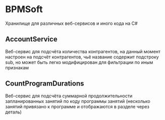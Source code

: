 # BPMSoft
Хранилище для различных веб-сервисов и иного кода на C#

## AccountService
Веб-сервис для подсчёта количества контрагентов, на данный момент настроен на подсчёт контрагентов, чьё название содержит подстроку sub, но может быть легко модифицирован для фильтрации по иным признакам

## CountProgramDurations
Веб-сервис для подсчёта суммарной продолжительности запланированных занятий по коду программы занятий (несколько занятий привязано к программе и отображаются в разделе через деталь)
